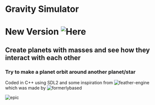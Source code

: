 # Gravity Simulator
# New Version ![Here]([https://github.com/BoogeyMan24/gravity-simulator/assets/76151726/8c37d191-d978-48fd-87b4-c0f2d1393eb7](https://github.com/BoogeyMan24/Solar-System-Simulator-V2))

## Create planets with masses and see how they interact with each other

### Try to make a planet orbit around another planet/star

Coded in C++ using SDL2 and some inspiration from ![feather-engine](https://github.com/formerlybased/feather-engine) which was made by ![formerlybased](https://github.com/formerlybased)

![epic](https://github.com/BoogeyMan24/gravity-simulator/assets/76151726/8c37d191-d978-48fd-87b4-c0f2d1393eb7)
